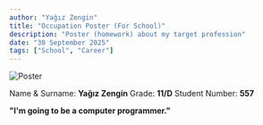 ```yaml
---
author: "Yağız Zengin"
title: "Occupation Poster (For School)"
description: "Poster (homework) about my target profession"
date: "30 September 2025"
tags: ["School", "Career"]
---
```


![Poster](/content/pictures/occupation-poster.png)

Name & Surname: **Yağız Zengin**
Grade: **11/D**
Student Number: **557**

**"I'm going to be a computer programmer."**
